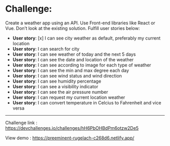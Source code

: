 # Challenge: 
Create a weather app using an API. Use Front-end libraries like React or Vue. Don’t look at the existing solution. Fulfill user stories below:

- **User story**: [x] I can see city weather as default, preferably my current location
- **User story**: I can search for city
- **User story**: I can see weather of today and the next 5 days
- **User story**: I can see the date and location of the weather
- **User story**: I can see according to image for each type of weather
- **User story**: I can see the min and max degree each day
- **User story**: I can see wind status and wind direction
- **User story**: I can see humidity percentage
- **User story**: I can see a visibility indicator
- **User story**: I can see the air pressure number
- **User story**: I can request my current location weather
- **User story**: I can convert temperature in Celcius to Fahrenheit and vice versa
-------------------------
Challenge link : https://devchallenges.io/challenges/hH6PbOHBdPm6otzw2De5 

View demo : https://preeminent-rugelach-c268d6.netlify.app/
